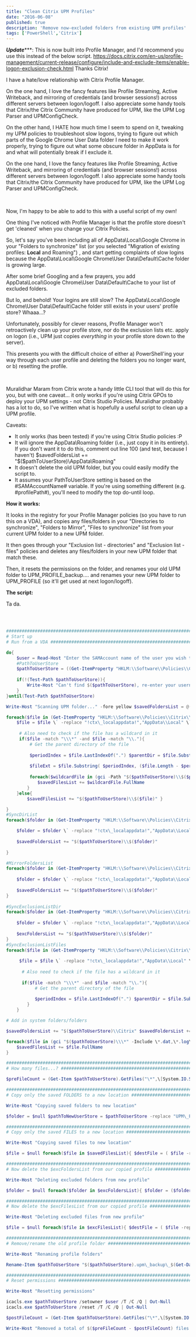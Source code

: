 ```yaml
---
title: "Clean Citrix UPM Profiles"
date: "2016-06-08"
published: true
description: 'Remove now-excluded folders from existing UPM profiles'
tags: ['PowerShell','Citrix']
---
```


***Update******: This is now built into Profile Manager, and I'd recommend you use this instead of the below script. https://docs.citrix.com/en-us/profile-management/current-release/configure/include-and-exclude-items/enable-logon-exclusion-check.html Thanks Citrix!

I have a hate/love relationship with Citrix Profile Manager.

On the one hand, I love the fancy features like Profile Streaming, Active Writeback, and mirroring of credentials (and browser sessions!) across different servers between logon/logoff. I also appreciate some handy tools that Citrix/the Citrix Community have produced for UPM, like the UPM Log Parser and UPMConfigCheck.

On the other hand, I HATE how much time I seem to spend on it, tweaking my UPM policies to troubleshoot slow logons, trying to figure out which parts of the Google Chrome User Data folder I need to make it work properly, trying to figure out what some obscure folder in AppData is for and what will potentially break if I exclude it.

On the one hand, I love the fancy features like Profile Streaming, Active Writeback, and mirroring of credentials (and browser sessions!) across different servers between logon/logoff. I also appreciate some handy tools that Citrix/the Citrix Community have produced for UPM, like the UPM Log Parser and UPMConfigCheck.

 

Now, I'm happy to be able to add to this with a useful script of my own!

One thing I've noticed with Profile Manager is that the profile store doesn't get 'cleaned' when you change your Citrix Policies.

So, let's say you've been including all of AppData\\Local\\Google Chrome in your "Folders to synchronize" list (or you selected "Migration of existing profiles: **Local** and Roaming") , and start getting complaints of slow logins because the AppData\\Local\\Google Chrome\\User Data\\Default\\Cache folder is growing large.

After some brief Googling and a few prayers, you add AppData\\Local\\Google Chrome\\User Data\\Default\\Cache to your list of excluded folders.

But lo, and behold! Your logins are still slow? The AppData\\Local\\Google Chrome\\User Data\\Default\\Cache folder still exists in your users' profile store? Whaaa...?

Unfortunately, possibly for clever reasons, Profile Manager won't retroactively clean up your profile store, nor do the exclusion lists etc. apply on logon (i.e., UPM just copies _everything_ in your profile store down to the server).

This presents you with the difficult choice of either a) PowerShell'ing your way through each user profile and deleting the folders you no longer want, or b) resetting the profile.

 

Muralidhar Maram from Citrix wrote a handy little CLI tool that will do this for you, but with one caveat... it only works if you're using Citrix GPOs to deploy your UPM settings - not Citrix Studio Policies. Muralidhar probably has a lot to do, so I've written what is hopefully a useful script to clean up a UPM profile.

Caveats:

- It only works (has been tested) if you're using Citrix Studio policies :P
- It will ignore the AppData\\Roaming folder (i.e., just copy it in its entirety). If you don't want it to do this, comment out line 100 (and test, because I haven't) $savedFoldersList += "$($pathToUserStore)\\AppData\\Roaming"
- It doesn't delete the old UPM folder, but you could easily modify the script to.
- It assumes your PathToUserStore setting is based on the #SAMAccountName# variable. If you're using something different (e.g. #profilePath#), you'll need to modify the top do-until loop.

**How it works:**

It looks in the registry for your Profile Manager policies (so you have to run this on a VDA), and copies any files/folders in your "Directories to synchronize", "Folders to Mirror", "Files to synchronize" list from your current UPM folder to a new UPM folder.

It then goes through your "Exclusion list - directories" and "Exclusion list - files" policies and deletes any files/folders in your new UPM folder that match these.

Then, it resets the permissions on the folder, and renames your old UPM folder to UPM\_PROFILE\_backup.... and renames your new UPM folder to UPM\_PROFILE (so it'll get used at next logon/logoff).

**The script:**

Ta da.

 

```powershell

######################################################################################### 
# Start up 
# Run from a VDA #########################################################################################

do{ 
    $user = Read-Host "Enter the SAMAccount name of the user you wish to clean up" 
    #PathToUserStore 
    $pathToUserStore = ((Get-ItemProperty "HKLM:\\Software\\Policies\\Citrix\\UserProfileManagerHDX").PathToUserStore -replace "#SAMAccountName#",$user) + "\\UPM\_PROFILE" 
    
    if(!(Test-Path $pathToUserStore)){ 
        Write-Host "Can't find $($pathToUserStore), re-enter your username." -fore Red 
    } 
}until(Test-Path $pathToUserStore)

Write-Host "Scanning UPM folder..." -fore yellow $savedFoldersList = @() $savedFilesList = @() $deleteFoldersList = @() $excFoldersList = @() $excFilesList = @() #SyncFileList 

foreach($file in (Get-ItemProperty "HKLM:\\Software\\Policies\\Citrix\\UserProfileManagerHDX\\SyncFileList").SyncFileList){
    $file = $file \` -replace "!ctx\_localappdata!","AppData\\Local" \` -replace "!ctx\_internetcache!","AppData\\Local\\Microsoft\\Windows\\Temporary Internet Files" \` -replace "!ctx\_localsettings!","AppData\\Local" \` -replace "!ctx\_roamingappdata!","AppData\\Roaming" \` -replace "!ctx\_startmenu!","AppData\\Roaming\\Microsoft\\Windows\\Start Menu"
    
     # Also need to check if the file has a wildcard in it 
     if($file -match "\\\*" -and $file -match "\\."){ 
         # Get the parent directory of the file 
         
         $periodIndex = $file.LastIndexOf(".") $parentDir = $file.Substring( 0,$periodIndex ) -replace "\\\*" 
         
         $fileExt = $file.Substring( $periodIndex, ($file.Length - $periodIndex) ) 
         
         foreach($wildcardFile in (gci -Path "$($pathToUserStore)\\$($parentDir)\*" -Include "\*$($fileExt)" -Force)){
            $savedFilesList += $wildcardFile.FullName 
        } 
    }else{ 
        $savedFilesList += "$($pathToUserStore)\\$($file)" }

} 
#SyncDirList 
foreach($folder in (Get-ItemProperty "HKLM:\\Software\\Policies\\Citrix\\UserProfileManagerHDX\\SyncDirList").SyncDirList){ 

    $folder = $folder \` -replace "!ctx\_localappdata!","AppData\\Local" \` -replace "!ctx\_internetcache!","AppData\\Local\\Microsoft\\Windows\\Temporary Internet Files" \` -replace "!ctx\_localsettings!","AppData\\Local" \` -replace "!ctx\_roamingappdata!","AppData\\Roaming" \` -replace "!ctx\_startmenu!","AppData\\Roaming\\Microsoft\\Windows\\Start Menu"
    
    $savedFoldersList += "$($pathToUserStore)\\$($folder)" 
    
} 

#MirrorFoldersList 
foreach($folder in (Get-ItemProperty "HKLM:\\Software\\Policies\\Citrix\\UserProfileManagerHDX\\MirrorFoldersList").MirrorFoldersList){ 
    
    $folder = $folder \` -replace "!ctx\_localappdata!","AppData\\Local" \` -replace "!ctx\_internetcache!","AppData\\Local\\Microsoft\\Windows\\Temporary Internet Files" \` -replace "!ctx\_localsettings!","AppData\\Local" \` -replace "!ctx\_roamingappdata!","AppData\\Roaming" \` -replace "!ctx\_startmenu!","AppData\\Roaming\\Microsoft\\Windows\\Start Menu" 
    
    $savedFoldersList += "$($pathToUserStore)\\$($folder)" 
} 
    
#SyncExclusionListDir 
foreach($folder in (Get-ItemProperty "HKLM:\\Software\\Policies\\Citrix\\UserProfileManagerHDX\\SyncExclusionListDir").SyncExclusionListDir){ 
    
    $folder = $folder \` -replace "!ctx\_localappdata!","AppData\\Local" \` -replace "!ctx\_internetcache!","AppData\\Local\\Microsoft\\Windows\\Temporary Internet Files" \` -replace "!ctx\_localsettings!","AppData\\Local" \` -replace "!ctx\_roamingappdata!","AppData\\Roaming" \` -replace "!ctx\_startmenu!","AppData\\Roaming\\Microsoft\\Windows\\Start Menu" 
    
    $excFoldersList += "$($pathToUserStore)\\$($folder)" 
} 
#SyncExclusionListFiles
foreach($file in (Get-ItemProperty "HKLM:\\Software\\Policies\\Citrix\\UserProfileManagerHDX\\SyncExclusionListFiles").SyncExclusionListFiles){
    
     $file = $file \` -replace "!ctx\_localappdata!","AppData\\Local" \` -replace "!ctx\_internetcache!","AppData\\Local\\Microsoft\\Windows\\Temporary Internet Files" \` -replace "!ctx\_localsettings!","AppData\\Local" \` -replace "!ctx\_roamingappdata!","AppData\\Roaming" \` -replace "!ctx\_startmenu!","AppData\\Roaming\\Microsoft\\Windows\\Start Menu"
     
      # Also need to check if the file has a wildcard in it 
      
      if($file -match "\\\*" -and $file -match "\\."){
           # Get the parent directory of the file 
           
           $periodIndex = $file.LastIndexOf(".") $parentDir = $file.Substring( 0,$periodIndex ) -replace "\\\*" $fileExt = $file.Substring( $periodIndex, ($file.Length - $periodIndex) ) $exFile = $null foreach($exFile in (gci -Path "$($pathToUserStore)\\$($parentDir)\*" -Include "\*$($fileExt)" -Force).FullName){ if($exFile){ $excFilesList += $exFile } } }else{ $excFilesList += "$($pathToUserStore)\\$($file)" 
        } 
    }

# Add in system folders/folders

$savedFoldersList += "$($pathToUserStore)\\Citrix" $savedFoldersList += "$($pathToUserStore)\\WINDOWS" $savedFoldersList += "$($pathToUserStore)\\AppData\\Roaming" 

foreach($file in (gci "$($pathToUserStore)\\\*" -Include \*.dat,\*.log\*,\*.blf,\*.ini,\*.pol,\*.bin -File -Force)){ 
    $savedFilesList += $file.FullName 
}

######################################################################################### 
# How many files...? #########################################################################################

$preFileCount = (Get-Item $pathToUserStore).GetFiles("\*",\[System.IO.SearchOption\]::AllDirectories).Count

######################################################################################### 
# Copy only the saved FOLDERS to a new location #########################################################################################

Write-Host "Copying saved folders to new location"

$folder = $null $pathToNewUserStore = $pathToUserStore -replace "UPM\_PROFILE","UPM\_PROFILE\_NEW" if(!(Test-Path $pathToNewUserStore)){ mkdir $pathToNewUserStore | Out-Null } foreach($folder in $savedFoldersList){ $destDir = ( $folder -replace \[regex\]::Escape($pathToUserStore),$pathToNewUserStore ) robocopy $folder $destDir /e /r:0 /w:0 /mt:64 /dcopy:t /copyall /log:robocopy.log | Out-Null }

######################################################################################### 
# Copy only the saved FILES to a new location #########################################################################################

Write-Host "Copying saved files to new location"

$file = $null foreach($file in $savedFilesList){ $destFile = ( $file -replace \[regex\]::Escape($pathToUserStore),$pathToNewUserStore ) if(Test-Path $file){ New-Item -ItemType File -Path $destFile -Force | Out-Null Copy-Item -Path $file -Destination $destFile -Force | Out-Null } }

######################################################################################### 
# Now delete the $excFoldersList from our copied profile #########################################################################################

Write-Host "Deleting excluded folders from new profile"

$folder = $null foreach($folder in $excFoldersList){ $folder = ($folder -replace \[regex\]::Escape($pathToUserStore),$pathToNewUserStore) if(Test-Path $folder){ Remove-Item $folder -Recurse } }

######################################################################################### 
# Now delete the $excFilesList from our copied profile #########################################################################################

Write-Host "Deleting excluded files from new profile"

$file = $null foreach($file in $excFilesList){ $destFile = ( $file -replace \[regex\]::Escape($pathToUserStore),$pathToNewUserStore ) Remove-Item $destFile -Force }

######################################################################################### 
# Remove/rename the old profile folder #########################################################################################

Write-Host "Renaming profile folders"

Rename-Item $pathToUserStore "$($pathToUserStore).upm\_backup\_$(Get-Date -Format dd\_MM\_yy)" sleep 1 Rename-Item $pathToNewUserStore $pathToUserStore

######################################################################################### 
# Reset permissions #########################################################################################

Write-Host "Resetting permissions"

icacls.exe $pathToUserStore /setowner $user /T /C /Q | Out-Null 
icacls.exe $pathToUserStore /reset /T /C /Q | Out-Null

$postFileCount = (Get-Item $pathToUserStore).GetFiles("\*",\[System.IO.SearchOption\]::AllDirectories).Count

Write-Host "Removed a total of $($preFileCount - $postFileCount) files." -fore yellow

```
